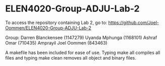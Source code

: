 # ELEN4020-Group-ADJU-Lab-2
To access the repository containing Lab 2, go to:
https://github.com/Joel-Oommen/ELEN4020-Group-ADJU-Lab-2

Group:
Darren Blanckensee (1147279)
Uyanda Mphunga (1168101)
Ashraf Omar (710435)
Amprayil Joel Oommen (843463)

A makefile has been included for ease of use. Typing make all compiles all files and typing make clean removes all object and binary files.
